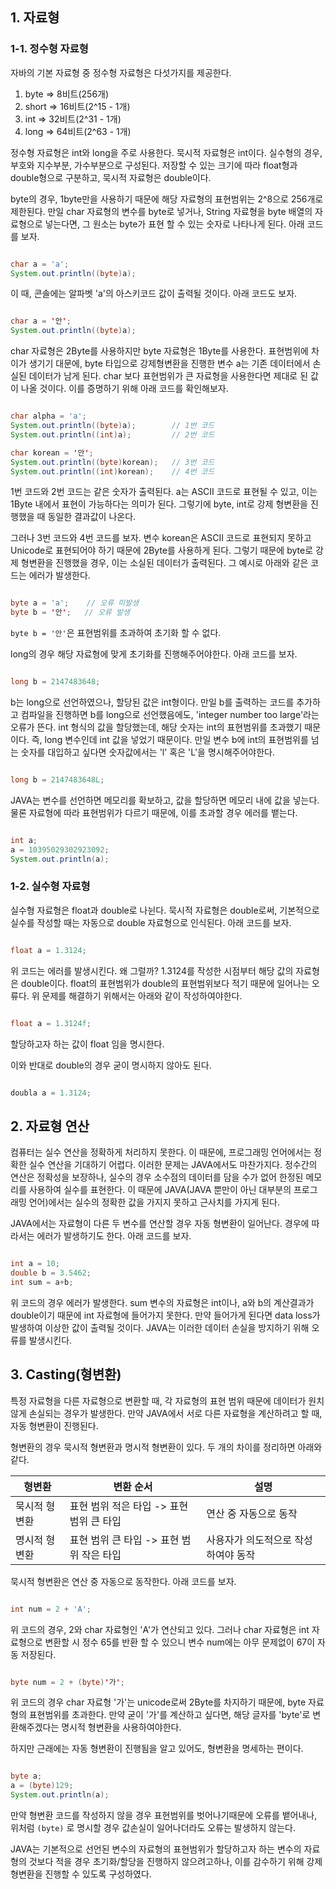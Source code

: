 

## 1. 자료형


### 1-1. 정수형 자료형

자바의 기본 자료형 중 정수형 자료형은 다섯가지를 제공한다.

 1. byte => 8비트(256개)
 2. short => 16비트(2^15 - 1개)
 3. int => 32비트(2^31 - 1개)
 4. long => 64비트(2^63 - 1개)


정수형 자료형은 int와 long을 주로 사용한다. 묵시적 자료형은 int이다. 실수형의 경우, 부호와 지수부분, 가수부분으로 구성된다. 저장할 수 있는 크기에 따라 float형과 double형으로 구분하고, 묵시적 자료형은 double이다. 

byte의 경우, 1byte만을 사용하기 때문에 해당 자료형의 표현범위는 2^8으로 256개로 제한된다. 만일 char 자료형의 변수를 byte로 넣거나, String 자료형을 byte 배열의 자료형으로 넣는다면, 그 원소는 byte가 표현 할 수 있는 숫자로 나타나게 된다. 아래 코드를 보자.

```java

char a = 'a';
System.out.println((byte)a);

```

이 때, 콘솔에는 알파벳 'a'의 아스키코드 값이 출력될 것이다. 아래 코드도 보자.

```java

char a = '안';
System.out.println((byte)a);

```

char 자료형은 2Byte를 사용하지만 byte 자료형은 1Byte를 사용한다. 표현범위에 차이가 생기기 대문에, byte 타입으로 강제형변환을 진행한 변수 a는 기존 데이터에서 손실된 데이터가 남게 된다. char 보다 표현범위가 큰 자료형을 사용한다면 제대로 된 값이 나올 것이다. 이를 증명하기 위해 아래 코드를 확인해보자.

```java

char alpha = 'a';
System.out.println((byte)a);        // 1번 코드
System.out.println((int)a);         // 2번 코드

char korean = '안';
System.out.println((byte)korean);   // 3번 코드
System.out.println((int)korean);    // 4번 코드

```

1번 코드와 2번 코드는 같은 숫자가 출력된다. a는 ASCII 코드로 표현될 수 있고, 이는 1Byte 내에서 표현이 가능하다는 의미가 된다. 그렇기에 byte, int로 강제 형변환을 진행했을 때 동일한 결과값이 나온다.  

그러나 3번 코드와 4번 코드를 보자. 변수 korean은 ASCII 코드로 표현되지 못하고 Unicode로 표현되어야 하기 때문에 2Byte를 사용하게 된다. 그렇기 때문에 byte로 강제 형변환을 진행했을 경우, 이는 소실된 데이터가 출력된다. 그 예시로 아래와 같은 코드는 에러가 발생한다.

```java

byte a = 'a';    // 오류 미발생
byte b = '안';   // 오류 발생

```

`byte b = '안'`은 표현범위를 초과하여 초기화 할 수 없다.




long의 경우 해당 자료형에 맞게 초기화를 진행해주어야한다. 아래 코드를 보자.

``` java

long b = 2147483648;

```

b는 long으로 선언하였으나, 할당된 값은 int형이다. 만일 b를 출력하는 코드를 추가하고 컴파일을 진행하면 b를 long으로 선언했음에도, 'integer number too large'라는 오류가 뜬다. int 형식의 값을 할당했는데, 해당 숫자는 int의 표현범위를 초과했기 때문이다.  즉, long 변수인데 int 값을 넣었기 때문이다. 만일 변수 b에 int의 표현범위를 넘는 숫자를 대입하고 싶다면 숫자값에서는 'l' 혹은 'L'을 명시해주어야한다.

``` java

long b = 2147483648L;

```

JAVA는 변수를 선언하면 메모리를 확보하고, 값을 할당하면 메모리 내에 값을 넣는다. 물론 자료형에 따라 표현범위가 다르기 때문에, 이를 초과할 경우 에러를 뱉는다.

``` java

int a;
a = 10395029302923092;
System.out.println(a);

```



### 1-2. 실수형 자료형

실수형 자료형은 float과 double로 나뉜다. 묵시적 자료형은 double로써, 기본적으로 실수를 작성할 때는 자동으로 double 자료형으로 인식된다. 아래 코드를 보자.

```java

float a = 1.3124;

```

위 코드는 에러를 발생시킨다. 왜 그럴까? 1.3124를 작성한 시점부터 해당 값의 자료형은 double이다. float의 표현범위가 double의 표현범위보다 적기 때문에 일어나는 오류다.  위 문제를 해결하기 위해서는 아래와 같이 작성하여야한다.

```java

float a = 1.3124f;

```

할당하고자 하는 값이 float 임을 명시한다. 

이와 반대로 double의 경우 굳이 명시하지 않아도 된다.

``` java

doubla a = 1.3124;

```



## 2. 자료형 연산

컴퓨터는 실수 연산을 정확하게 처리하지 못한다. 이 때문에, 프로그래밍 언어에서는 정확한 실수 연산을 기대하기 어렵다. 이러한 문제는 JAVA에서도 마찬가지다. 정수간의 연산은 정확성을 보장하나, 실수의 경우 소수점의 데이터를 담을 수가 없어 한정된 메모리를 사용하여 실수를 표현한다. 이 때문에 JAVA(JAVA 뿐만이 아닌 대부분의 프로그래밍 언어)에서는 실수의 정확한 값을 가지지 못하고 근사치를 가지게 된다.  

JAVA에서는 자료형이 다른 두 변수를 연산할 경우 자동 형변환이 일어난다. 경우에 따라서는 에러가 발생하기도 한다. 아래 코드를 보자.

```java

int a = 10;
double b = 3.5462;
int sum = a+b;

```

위 코드의 경우 에러가 발생한다. sum 변수의 자료형은 int이나, a와 b의 계산결과가 double이기 때문에 int 자료형에 들어가지 못한다. 만약 들어가게 된다면 data loss가 발생하여 이상한 값이 출력될 것이다. JAVA는 이러한 데이터 손실을 방지하기 위해 오류를 발생시킨다.




## 3. Casting(형변환)

특정 자료형을 다른 자료형으로 변환할 때, 각 자료형의 표현 범위 때문에 데이터가 원치않게 손실되는 경우가 발생한다. 만약 JAVA에서 서로 다른 자료형을 계산하려고 할 때, 자동 형변환이 진행된다.

형변환의 경우 묵시적 형변환과 명시적 형변환이 있다. 두 개의 차이를 정리하면 아래와 같다.

| 형변환 | 변환 순서 | 설명 |
| --- | --- | --- |
|    묵시적 형변환   | 표현 범위 적은 타입 -> 표현 범위 큰 타입 | 연산 중 자동으로 동작  |
|    명시적 형변환   | 표현 범위 큰 타입 -> 표현 범위 작은 타입 | 사용자가 의도적으로 작성하여야 동작       |

묵시적 형변환은 연산 중 자동으로 동작한다. 아래 코드를 보자.

```java

int num = 2 + 'A';

```

위 코드의 경우, 2와 char 자료형인 'A'가 연산되고 있다. 그러나 char 자료형은 int 자료형으로 변환할 시 정수 65를 반환 할 수 있으니 변수 num에는 아무 문제없이 67이 자동 저장된다.

```java

byte num = 2 + (byte)'가';

```

위 코드의 경우 char 자료형 '가'는 unicode로써 2Byte를 차지하기 때문에, byte 자료형의 표현범위를 초과한다. 만약 굳이 '가'를 계산하고 싶다면, 해당 글자를 'byte'로 변환해주겠다는 명시적 형변환을 사용하여야한다.


하지만 근래에는 자동 형변환이 진행됨을 알고 있어도, 형변환을 명세하는 편이다.

``` java

byte a;
a = (byte)129;
System.out.println(a);

```

만약 형변환 코드를 작성하지 않을 경우 표현범위를 벗어나기때문에 오류를 뱉어내나, 위처럼 `(byte)` 로 명시할 경우 값손실이 일어나더라도 오류는 발생하지 않는다. 

JAVA는 기본적으로 선언된 변수의 자료형의 표현범위가 할당하고자 하는 변수의 자료형의 것보다 적을 경우 초기화/할당을 진행하지 않으려고하나, 이를 감수하기 위해 강제형변환을 진행할 수 있도록 구성하였다.